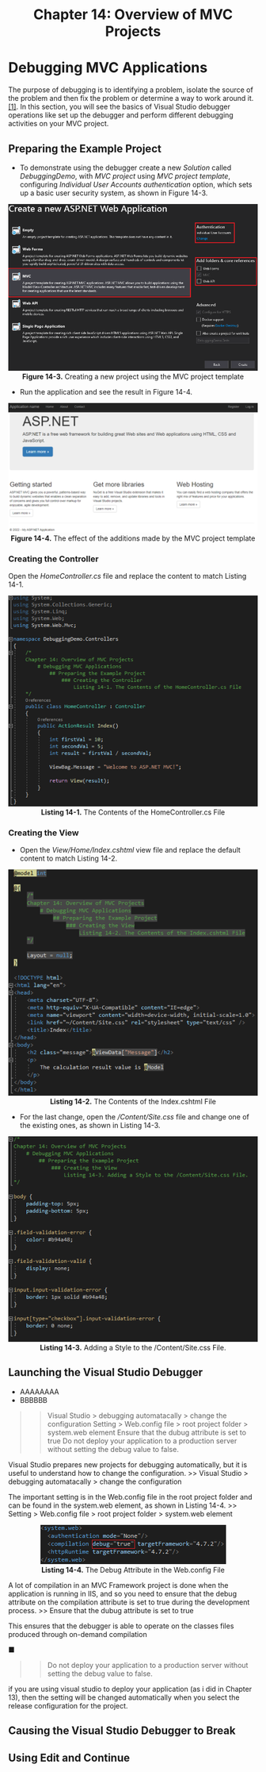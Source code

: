 <h1 align="center">
    Chapter 14: Overview of MVC Projects
</h1>

# Debugging MVC Applications
The purpose of debugging is to identifying a problem, isolate the source of the problem and then fix the problem or determine a way to work around it. [[1]](https://www.techtarget.com/searchsoftwarequality/definition/debugging). In this section, you will see the basics of Visual Studio debugger operations like set up the debugger and perform different debugging activities on your MVC project.

## Preparing the Example Project
* To demonstrate using the debugger create a new *Solution* called *DebuggingDemo*, with *MVC project* using *MVC project template*, configuring *Individual User Accounts authentication* option, which sets up a basic user security system, as shown in Figure 14-3.  

<p align="center">
    <img src="ch14-Pictures/Figure 14-3.png" /><br />
    <b>Figure 14-3.</b> Creating a new project using the MVC project template
</p>  

* Run the application and see the result in Figure 14-4.  

<p align="center">
    <img src="ch14-Pictures/Figure 14-4.png" /><br />
    <b>Figure 14-4.</b> The effect of the additions made by the MVC project template
</p>  

### Creating the Controller
Open the *HomeController.cs* file and replace the content to match Listing 14-1.  

<p align="center">
    <img src="ch14-Pictures/Listing 14-1.png" /><br />
    <b>Listing 14-1.</b> The Contents of the HomeController.cs File
</p>  

### Creating the View
* Open the *View/Home/Index.cshtml* view file and replace the default content to match Listing 14-2.  

<p align="center">
    <img src="ch14-Pictures/Listing 14-2.png" /><br />
    <b>Listing 14-2.</b> The Contents of the Index.cshtml File
</p>  

* For the last change, open the */Content/Site.css* file and change one of the existing ones, as shown in Listing 14-3.  

<p align="center">
    <img src="ch14-Pictures/Listing 14-3.png" /><br />
    <b>Listing 14-3.</b> Adding a Style to the /Content/Site.css File.
</p>  

## Launching the Visual Studio Debugger
* AAAAAAAA
* BBBBBB

>> Visual Studio > debugging automatacally > change the configuration
>> Setting > Web.config file > root project folder > system.web element
>> Ensure that the dubug attribute is set to true
>> Do not deploy your application to a production server without setting the debug value to false.


Visual Studio prepares new projects for debugging automatically, but it is useful to understand how to change the configuration. 
    >> Visual Studio > debugging automatacally > change the configuration

The important setting is in the Web.config file in the root project folder and can be found in the system.web element, as shown in Listing 14-4.
    >> Setting > Web.config file > root project folder > system.web element

<p align="center">
    <img src="ch14-Pictures/Listing 14-4.png" /><br />
    <b>Listing 14-4.</b> The Debug Attribute in the Web.config File
</p>  

A lot of compilation in an MVC Framework project is done when the application is running in IIS, and so you need to ensure that the debug attribute on the compilation attribute is set to true during the development process. 
    >> Ensure that the dubug attribute is set to true

This ensures that the debugger is able to operate on the classes files produced through on-demand compilation  

■
>> Do not deploy your application to a production server without setting the debug value to false.

 if you are using visual studio to deploy your application (as i did in Chapter 13), then the setting will be changed automatically when you select the release configuration for the project.
<!--
Chapter 14: Overview of MVC Projects
    # Debugging MVC Applications
        ## Launching the Visual Studio Debugger
            Listing 14-4. The Debug Attribute in the Web.config File
-->

## Causing the Visual Studio Debugger to Break
## Using Edit and Continue